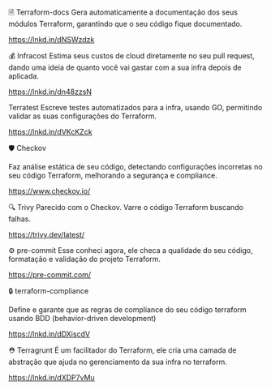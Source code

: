 🗎 Terraform-docs
Gera automaticamente a documentação dos seus módulos Terraform, garantindo que o seu código fique documentado.

https://lnkd.in/dNSWzdzk

💰 Infracost
Estima seus custos de cloud diretamente no seu pull request, dando uma ideia de quanto você vai gastar com a sua infra depois de aplicada.

https://lnkd.in/dn48zzsN

Terratest
Escreve testes automatizados para a infra, usando GO, permitindo validar as suas configurações do Terraform.

https://lnkd.in/dVKcKZck

🛡️ Checkov

Faz análise estática de seu código, detectando configurações incorretas no seu código Terraform, melhorando a segurança e compliance.

https://www.checkov.io/

🔍 Trivy
Parecido com o Checkov. Varre o código Terraform buscando falhas.

https://trivy.dev/latest/

⚙️ pre-commit
Esse conheci agora, ele checa a qualidade do seu código, formatação e validação do projeto Terraform.

https://pre-commit.com/

🔒 terraform-compliance

Define e garante que as regras de compliance do seu código terraform usando BDD (behavior-driven development)

https://lnkd.in/dDXiscdV

⛑️ Terragrunt
É um facilitador do Terraform, ele cria uma camada de abstração que ajuda no gerenciamento da sua infra no terraform.

https://lnkd.in/dXDP7vMu